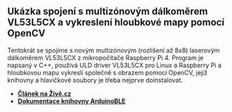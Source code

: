 ## Ukázka spojení s multizónovým dálkoměrem VL53L5CX a vykreslení hloubkové mapy pomocí OpenCV 
Tentokrát se spojíme s novým multizónovým (rozlišení až 8x8) laserovým dálkoměrem VL53L5CX z mikropočítače Raspberry Pi 4. Program je napsaný v C++, používá ULD driver VL53L5CX pro Linux a Raspberry Pi a hloubkovou mapu vykreslí společně s obrazem pomocí OpenCV, jejíž knihovny a hlavičkové soubory je třeba nejprve doinstalovat. 
 - **[Článek na Živě.cz](https://www.zive.cz/clanky/programovani-elektroniky-vsehoschopna-desticka-sbluetooth-low-energy-posleme-z-ni-data-do-mobilu/sc-3-a-211044/default.aspx)**
 - **[Dokumentace knihovny ArduinoBLE](https://www.arduino.cc/en/Reference/ArduinoBLE)**
